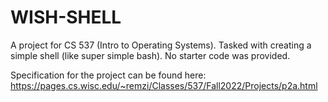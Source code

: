 # WISH-SHELL

A project for CS 537 (Intro to Operating Systems). Tasked with creating a simple shell (like super simple bash).
No starter code was provided.

Specification for the project can be found here: https://pages.cs.wisc.edu/~remzi/Classes/537/Fall2022/Projects/p2a.html
